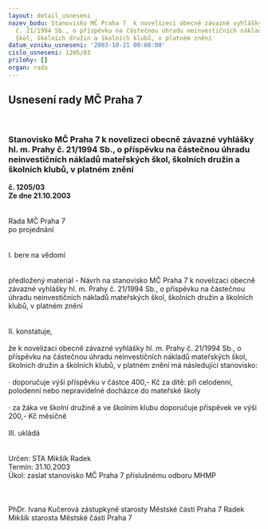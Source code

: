 ```yaml
---
layout: detail_usneseni
nazev_bodu: Stanovisko MČ Praha 7  k novelizeci obecně závazné vyhlášky hl. m. Prahy
  č. 21/1994 Sb., o příspěvku na částečnou úhradu neinvestičních nákladů mateřských
  škol, školních družin a školních klubů, v platném znění
datum_vzniku_usneseni: '2003-10-21 00:00:00'
cislo_usneseni: 1205/03
prilohy: []
organ: rada
---
```

<div id="ucUsn_pList" class="usn">
	<span><h2>Usnesení rady MČ Praha 7 </h2>
<br></span><div class="standBody">
<span><h3>Stanovisko MČ Praha 7  k novelizeci obecně závazné vyhlášky hl. m. Prahy č. 21/1994 Sb., o příspěvku na částečnou úhradu neinvestičních nákladů mateřských škol, školních družin a školních klubů, v platném znění</h3></span><div class="center">
		<strong>č. 1205/03</strong><br>
	</div>
<div class="center">
		<strong>Ze dne 21.10.2003</strong><br><br>
	</div>
<br>Rada MČ Praha 7<br>po projednání<br><br><br>I.	bere na vědomí<br><br> <br>předložený materiál - Návrh na stanovisko MČ Praha 7  k novelizaci obecně závazné vyhlášky hl. m. Prahy č. 21/1994 Sb., o příspěvku na částečnou úhradu neinvestičních nákladů mateřských škol, školních družin a školních klubů, v platném znění<br><br><br>II.	konstatuje,<br><br>že k novelizaci obecně závazné vyhlášky hl. m. Prahy č. 21/1994 Sb., o příspěvku na částečnou úhradu neinvestičních nákladů mateřských škol, školních družin a školních klubů, v platném znění má následující stanovisko:<br>	<br>·	doporučuje výši příspěvku v  částce 400,- Kč za dítě: při celodenní, polodenní nebo nepravidelné docházce do mateřské školy<br>	<br>·	za žáka ve školní družině a ve školním klubu doporučuje příspěvek ve výši 200,- Kč měsíčně<br><br>III.	ukládá <br><br><br>Určen:	STA Mikšík Radek<br>Termín: 31.10.2003<br>Úkol:	zaslat stanovisko MČ Praha 7 příslušnému odboru MHMP<br> <br> <br>	<br>PhDr. Ivana Kučerová zástupkyně starosty Městské části Praha 7	 Radek Mikšík starosta Městské části Praha 7<br>	<br><br>
</div>
</div>